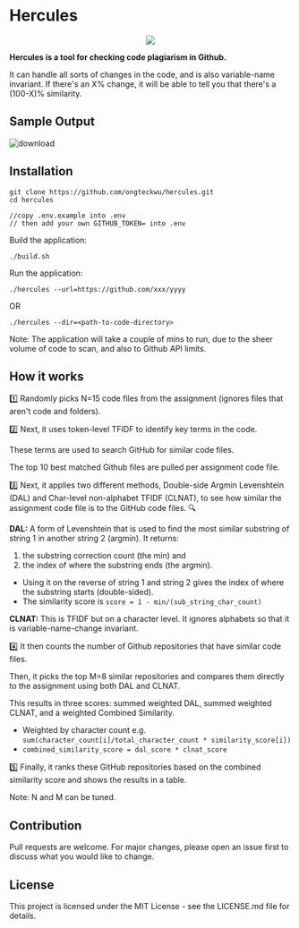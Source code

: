 # Hercules
<p align="center">
  <img src="https://github.com/ongteckwu/hercules/assets/3834724/d12eca5b-ffff-4875-af66-e277be3a3124" />
</p>

**Hercules is a tool for checking code plagiarism in Github.**

It can handle all sorts of changes in the code, and is also variable-name invariant. If there's an X% change, it will be able to tell you that there's a (100-X)% similarity.

## Sample Output
![download](https://github.com/ongteckwu/hercules/assets/3834724/b464b537-8c85-4f91-9b6c-ebfe3b020d37)

## Installation

```
git clone https://github.com/ongteckwu/hercules.git
cd hercules

//copy .env.example into .env
// then add your own GITHUB_TOKEN= into .env
```

Build the application:
```
./build.sh
```

Run the application:
```
./hercules --url=https://github.com/xxx/yyyy
```
OR
```
./hercules --dir=<path-to-code-directory>
```

Note: The application will take a couple of mins to run, due to the sheer volume of code to scan, and also to Github API limits.

## How it works


1️⃣ Randomly picks N=15 code files from the assignment (ignores files that aren't code and folders).

2️⃣ Next, it uses token-level TFIDF to identify key terms in the code. 

These terms are used to search GitHub for similar code files. 

The top 10 best matched Github files are pulled per assignment code file. 

3️⃣ Next, it applies two different methods, Double-side Argmin Levenshtein (DAL) and Char-level non-alphabet TFIDF (CLNAT), to see how similar the assignment code file is to the GitHub code files. 🔍 

**DAL:** A form of Levenshtein that is used to find the most similar substring of string 1 in another string 2 (argmin). 
It returns:
1. the substring correction count (the min) and
2. the index of where the substring ends (the argmin).
* Using it on the reverse of string 1 and string 2 gives the index of where the substring starts (double-sided).
* The similarity score is `score = 1 - min/(sub_string_char_count)`

**CLNAT:** This is TFIDF but on a character level. It ignores alphabets so that it is variable-name-change invariant.

4️⃣ It then counts the number of Github repositories that have similar code files. 

Then, it picks the top M=8 similar repositories and compares them directly to the assignment using both DAL and CLNAT. 

This results in three scores: summed weighted DAL, summed weighted CLNAT, and a weighted Combined Similarity.

* Weighted by character count e.g. `sum(character_count[i]/total_character_count * similarity_score[i])`
* `combined_similarity_score = dal_score * clnat_score`

5️⃣  Finally, it ranks these GitHub repositories based on the combined similarity score and shows the results in a table.

Note: N and M can be tuned.

## Contribution
Pull requests are welcome. For major changes, please open an issue first to discuss what you would like to change.

## License
This project is licensed under the MIT License - see the LICENSE.md file for details.
